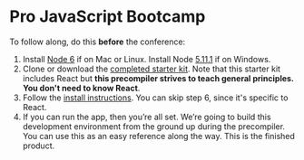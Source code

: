 # Pro JavaScript Bootcamp

To follow along, do this **before** the conference:

1. Install [Node 6](https://nodejs.org/en/) if on Mac or Linux. Install Node [5.11.1](https://nodejs.org/en/download/releases/) if on Windows.  
2. Clone or download the [completed starter kit](https://github.com/coryhouse/pluralsight-redux-starter). Note that this starter kit includes React but **this precompiler strives to teach general principles. You don't need to know React**.
3. Follow the [install instructions](https://github.com/coryhouse/pluralsight-redux-starter#get-started). You can skip step 6, since it's specific to React.
4. If you can run the app, then you’re all set. We’re going to build this development environment from the ground up during the precompiler. You can use this as an easy reference along the way. This is the finished product.
